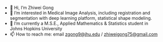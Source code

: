 - 👋 Hi, I’m Zhiwei Gong
- 👀 I’m interested in Medical Image Analysis, including registration and segmentation with deep learning platform, statistical shape modeling.
- 🌱 I’m currently a M.S.E., Applied Mathematics & Statistics student in Johns Hopkins University
- 📫 How to reach me: email zgong9@jhu.edu / zhiweigong75@gmail.com

<!---
zhiweigong75/zhiweigong75 is a ✨ special ✨ repository because its `README.md` (this file) appears on your GitHub profile.
You can click the Preview link to take a look at your changes.
--->
